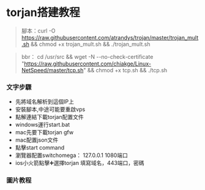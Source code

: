 # torjan搭建教程
> 腳本：curl -O https://raw.githubusercontent.com/atrandys/trojan/master/trojan_mult.sh && chmod +x trojan_mult.sh && ./trojan_mult.sh

> bbr： cd /usr/src && wget -N --no-check-certificate "https://raw.githubusercontent.com/chiakge/Linux-NetSpeed/master/tcp.sh" && chmod +x tcp.sh && ./tcp.sh

### 文字步驟

* 先將域名解析到這個IP上
* 安裝腳本,中途可能要重啟vps
* 點解連結下載torjan配置文件
* windows運行start.bat
* mac先要下載torjan gfw
* mac配置json文件
* 點擊start command
* 瀏覽器配置switchomega： 127.0.0.1 1080端口
* ios小火箭點擊➕選擇torjan 填寫域名，443端口，密碼

### 圖片教程


